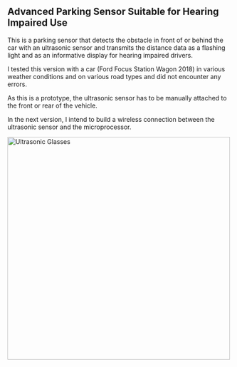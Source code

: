 ## Advanced Parking Sensor Suitable for Hearing Impaired Use

This is a parking sensor that detects the obstacle in front of or behind the car with an ultrasonic sensor and transmits the distance data as a flashing light and as an informative display for hearing impaired drivers.

I tested this version with a car (Ford Focus Station Wagon 2018) in various weather conditions and on various road types and did not encounter any errors.

As this is a prototype, the ultrasonic sensor has to be manually attached to the front or rear of the vehicle.

In the next version, I intend to build a wireless connection between the ultrasonic sensor and the microprocessor.

<img src="https://github.com/hasanalpdoyduk/advanced_parking_sensor/blob/master/ultrasonic_glasses_photo.jpg" title="Ultrasonic Glasses" alt="Ultrasonic Glasses" width="500">
